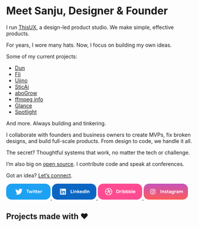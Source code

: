 # Meet Sanju, Designer & Founder

I run [ThisUX](https://thisux.com), a design-led product studio. We make simple, effective products.  

For years, I wore many hats. Now, I focus on building my own ideas.  

Some of my current projects:  

- [Dun](https://dunsuite.com)  
- [Fli](https://fli.so)  
- [Uiino](https://uiino.com)  
- [SticAi](https://sticai.com)  
- [aboGrow](https://abogrow.com)  
- [ffmpeg info](https://ffmpeg.info)  
- [Glance](https://glance.sticai.com)  
- [Spotlight](https://spotlight.thisux.com)  

And more. Always building and tinkering.  

I collaborate with founders and business owners to create MVPs, fix broken designs, and build full-scale products. From design to code, we handle it all.  

The secret? Thoughtful systems that work, no matter the tech or challenge.  

I’m also big on [open source](https://github.com/spikeysanju). I contribute code and speak at conferences.  

Got an idea? [Let’s connect](mailto:work@sanju.sh?subject=Let's%20Collaborate&body=Hi%20Sanju,%0D%0A%0D%0AI%20would%20like%20to%20discuss%20a%20potential%20collaboration%20with%20you.%0D%0A%0D%0ABest%20regards,%0D%0A%5BYour%20Name%5D).  

<p float="left">
  
  <a href="https://twitter.com/spikeysanju" title="Redirect to Twitter">
    <img src="/assets/twitter.png" width="120" alt="Twitter" />
  </a>
  
  <a href="https://www.linkedin.com/in/spikeysanju/" title="Redirect to LinkedIn">
    <img src="/assets/linkedin.png" width="120" alt="LinkedIn" />
  </a>
  
  <a href="https://dribbble.com/spikeysanju" title="Redirect to Dribbble">
    <img src="/assets/dribbble.png" width="120" alt="Dribbble" />
  </a>
  
  <a href="https://www.instagram.com/imspikeysanju/" title="Redirect to Instagram">
    <img src="/assets/instagram.png" width="120" alt="Instagram" />
  </a>

</p>

## Projects made with ❤️
